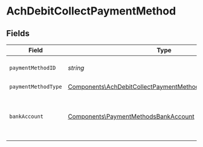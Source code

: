 # AchDebitCollectPaymentMethod


## Fields

| Field                                                                                                                                | Type                                                                                                                                 | Required                                                                                                                             | Description                                                                                                                          |
| ------------------------------------------------------------------------------------------------------------------------------------ | ------------------------------------------------------------------------------------------------------------------------------------ | ------------------------------------------------------------------------------------------------------------------------------------ | ------------------------------------------------------------------------------------------------------------------------------------ |
| `paymentMethodID`                                                                                                                    | *string*                                                                                                                             | :heavy_check_mark:                                                                                                                   | ID of the payment method.                                                                                                            |
| `paymentMethodType`                                                                                                                  | [Components\AchDebitCollectPaymentMethodPaymentMethodType](../../Models/Components/AchDebitCollectPaymentMethodPaymentMethodType.md) | :heavy_check_mark:                                                                                                                   | N/A                                                                                                                                  |
| `bankAccount`                                                                                                                        | [Components\PaymentMethodsBankAccount](../../Models/Components/PaymentMethodsBankAccount.md)                                         | :heavy_check_mark:                                                                                                                   | A bank account as contained within a payment method.                                                                                 |
